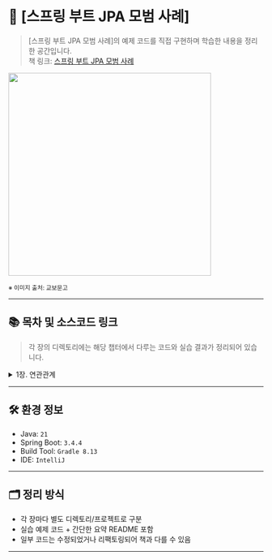 # 📘 [스프링 부트 JPA 모범 사례]

> [스프링 부트 JPA 모범 사례]의 예제 코드를 직접 구현하며 학습한 내용을 정리한 공간입니다.  
> 책 링크: [스프링 부트 JPA 모범 사례](https://product.kyobobook.co.kr/detail/S000212718293)


<img src="https://contents.kyobobook.co.kr/sih/fit-in/458x0/pdt/9791161758305.jpg" width="400px">

<sub>※ 이미지 출처: 교보문고</sub>

---

## 📚 목차 및 소스코드 링크

> 각 장의 디렉토리에는 해당 챕터에서 다루는 코드와 실습 결과가 정리되어 있습니다.

<details>
<summary>1장. 연관관계</summary>
<div markdown="1">

| NO | 항목                                                                    | 소스코드 경로                                                               |
|----|-----------------------------------------------------------------------|-----------------------------------------------------------------------|
| 1  | @OneToMay 연관관계를 효과적으로 구성하는 방법                                         | [/chapter1/OneToManyBidirectional](chapter1/OneToManyBidirectional)   |
| 2  | 단방향 @OneToMany 연관관계를 피해야 하는 이유                                        | [/chapter1/OneToManyUnidirectional](chapter1/OneToManyUnidirectional) |
| 3  | 단방향 @ManyToOne의 효율성                                                   | [/chapter1/JustManyToOne](chapter1/JustManyToOne)                     |
| 4  | @ManyToMany 연관관계를 효과적으로 구성하는 방법                                       | [/chapter1/ManyToManyBidirectional](chapter1/ManyToManyBidirectional) |
| 5  | @ManyToMany에서 Set이 List보다 나은 이유                                       | [/chapter1/ManyToManyBidirectionalListVsSet](chapter1/ManyToManyBidirectionalListVsSet) |
| 6  | CascadeType.REMOVE 및 orphanRemoval=true를 사용해 하위 엔터티 제거를 피해야 하는 이유와 시기 | [/chapter1/CascadeChildRemoval](chapter1/CascadeChildRemoval) |

</div>
</details>

---

## 🛠️ 환경 정보

- Java: `21`
- Spring Boot: `3.4.4`
- Build Tool: `Gradle 8.13`
- IDE: `IntelliJ`

---

## 🗂️ 정리 방식

- 각 장마다 별도 디렉토리/프로젝트로 구분
- 실습 예제 코드 + 간단한 요약 README 포함
- 일부 코드는 수정되었거나 리팩토링되어 책과 다를 수 있음

---


